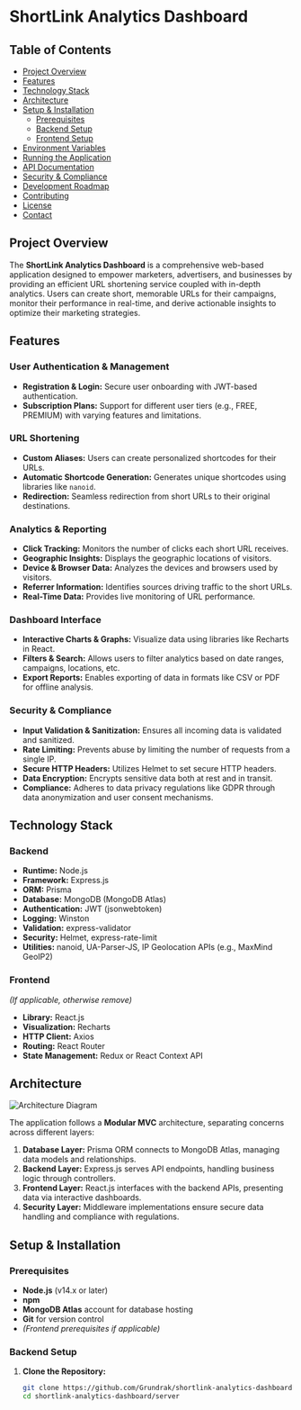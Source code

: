 # ShortLink Analytics Dashboard


## Table of Contents
- [Project Overview](#project-overview)
- [Features](#features)
- [Technology Stack](#technology-stack)
- [Architecture](#architecture)
- [Setup & Installation](#setup--installation)
  - [Prerequisites](#prerequisites)
  - [Backend Setup](#backend-setup)
  - [Frontend Setup](#frontend-setup) <!-- If applicable -->
- [Environment Variables](#environment-variables)
- [Running the Application](#running-the-application)
- [API Documentation](#api-documentation)
- [Security & Compliance](#security--compliance)
- [Development Roadmap](#development-roadmap)
- [Contributing](#contributing)
- [License](#license)
- [Contact](#contact)

## Project Overview

The **ShortLink Analytics Dashboard** is a comprehensive web-based application designed to empower marketers, advertisers, and businesses by providing an efficient URL shortening service coupled with in-depth analytics. Users can create short, memorable URLs for their campaigns, monitor their performance in real-time, and derive actionable insights to optimize their marketing strategies.

## Features

### User Authentication & Management
- **Registration & Login:** Secure user onboarding with JWT-based authentication.
- **Subscription Plans:** Support for different user tiers (e.g., FREE, PREMIUM) with varying features and limitations.

### URL Shortening
- **Custom Aliases:** Users can create personalized shortcodes for their URLs.
- **Automatic Shortcode Generation:** Generates unique shortcodes using libraries like `nanoid`.
- **Redirection:** Seamless redirection from short URLs to their original destinations.

### Analytics & Reporting
- **Click Tracking:** Monitors the number of clicks each short URL receives.
- **Geographic Insights:** Displays the geographic locations of visitors.
- **Device & Browser Data:** Analyzes the devices and browsers used by visitors.
- **Referrer Information:** Identifies sources driving traffic to the short URLs.
- **Real-Time Data:** Provides live monitoring of URL performance.

### Dashboard Interface
- **Interactive Charts & Graphs:** Visualize data using libraries like Recharts in React.
- **Filters & Search:** Allows users to filter analytics based on date ranges, campaigns, locations, etc.
- **Export Reports:** Enables exporting of data in formats like CSV or PDF for offline analysis.

### Security & Compliance
- **Input Validation & Sanitization:** Ensures all incoming data is validated and sanitized.
- **Rate Limiting:** Prevents abuse by limiting the number of requests from a single IP.
- **Secure HTTP Headers:** Utilizes Helmet to set secure HTTP headers.
- **Data Encryption:** Encrypts sensitive data both at rest and in transit.
- **Compliance:** Adheres to data privacy regulations like GDPR through data anonymization and user consent mechanisms.

## Technology Stack

### Backend
- **Runtime:** Node.js
- **Framework:** Express.js
- **ORM:** Prisma
- **Database:** MongoDB (MongoDB Atlas)
- **Authentication:** JWT (jsonwebtoken)
- **Logging:** Winston
- **Validation:** express-validator
- **Security:** Helmet, express-rate-limit
- **Utilities:** nanoid, UA-Parser-JS, IP Geolocation APIs (e.g., MaxMind GeoIP2)

### Frontend
*(If applicable, otherwise remove)*
- **Library:** React.js
- **Visualization:** Recharts
- **HTTP Client:** Axios
- **Routing:** React Router
- **State Management:** Redux or React Context API


## Architecture

![Architecture Diagram](https://via.placeholder.com/800x400) <!-- Replace with actual diagram -->

The application follows a **Modular MVC** architecture, separating concerns across different layers:

1. **Database Layer:** Prisma ORM connects to MongoDB Atlas, managing data models and relationships.
2. **Backend Layer:** Express.js serves API endpoints, handling business logic through controllers.
3. **Frontend Layer:** React.js interfaces with the backend APIs, presenting data via interactive dashboards.
4. **Security Layer:** Middleware implementations ensure secure data handling and compliance with regulations.

## Setup & Installation

### Prerequisites
- **Node.js** (v14.x or later)
- **npm** 
- **MongoDB Atlas** account for database hosting
- **Git** for version control
- *(Frontend prerequisites if applicable)*

### Backend Setup

1. **Clone the Repository:**
   ```bash
   git clone https://github.com/Grundrak/shortlink-analytics-dashboard.git
   cd shortlink-analytics-dashboard/server